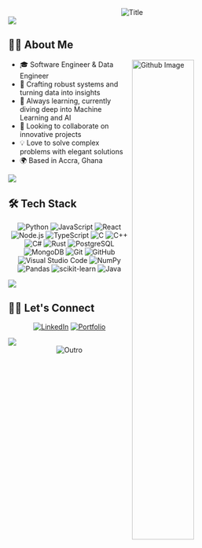 <div align="center">
  <img src="https://readme-typing-svg.herokuapp.com?font=Architects+Daughter&color=%2338C2FF&size=50&center=true&vCenter=true&height=60&width=600&lines=Hey+There!+👋;I'm+Godwin+Kumahor!;" alt="Title"></img>
</div>

<img src="https://raw.githubusercontent.com/sage9705/sage9705/main/horizontal-divider-gradient.gif">

## 👨‍💻 About Me

<img width="50%" align="right" alt="Github Image" src="https://raw.githubusercontent.com/onimur/.github/master/.resources/git-header.svg" />

- 🎓 Software Engineer & Data Engineer
- 🔭 Crafting robust systems and turning data into insights
- 🌱 Always learning, currently diving deep into Machine Learning and AI
- 👯 Looking to collaborate on innovative projects
- 💡 Love to solve complex problems with elegant solutions
- 🌍 Based in Accra, Ghana

<img src="https://raw.githubusercontent.com/godwinkumahor/godwinkumahor/main/horizontal-divider-gradient.gif">

## 🛠️ Tech Stack

<div align="center">

![Python](https://img.shields.io/badge/-Python-306998?style=for-the-badge&logo=python&logoColor=FFD43B)
![JavaScript](https://img.shields.io/badge/-JavaScript-F7DF1E?style=for-the-badge&logo=javascript&logoColor=000000)
![React](https://img.shields.io/badge/-React-61DAFB?style=for-the-badge&logo=react&logoColor=000000)
![Node.js](https://img.shields.io/badge/-Node.js-6DA55F?style=for-the-badge&logo=node.js&logoColor=FFFFFF)
![TypeScript](https://img.shields.io/badge/-TypeScript-007ACC?style=for-the-badge&logo=typescript&logoColor=FFFFFF)
![C](https://img.shields.io/badge/-C-00599C?style=for-the-badge&logo=c&logoColor=FFFFFF)
![C++](https://img.shields.io/badge/-C++-00599C?style=for-the-badge&logo=c%2B%2B&logoColor=FFFFFF)
![C#](https://img.shields.io/badge/-C%23-239120?style=for-the-badge&logo=c%23&logoColor=FFFFFF)
![Rust](https://img.shields.io/badge/-Rust-000000?style=for-the-badge&logo=rust&logoColor=FFD700)
![PostgreSQL](https://img.shields.io/badge/-PostgreSQL-336791?style=for-the-badge&logo=postgresql&logoColor=FFFFFF)
![MongoDB](https://img.shields.io/badge/-MongoDB-47A248?style=for-the-badge&logo=mongodb&logoColor=FFFFFF)
![Git](https://img.shields.io/badge/-Git-F05032?style=for-the-badge&logo=git&logoColor=FFFFFF)
![GitHub](https://img.shields.io/badge/-GitHub-181717?style=for-the-badge&logo=github&logoColor=FFFFFF)
![Visual Studio Code](https://img.shields.io/badge/-Visual%20Studio%20Code-007ACC?style=for-the-badge&logo=visual-studio-code&logoColor=FFFFFF)
![NumPy](https://img.shields.io/badge/-NumPy-013243?style=for-the-badge&logo=numpy&logoColor=FFFFFF)
![Pandas](https://img.shields.io/badge/-Pandas-150458?style=for-the-badge&logo=pandas&logoColor=FFFFFF)
![scikit-learn](https://img.shields.io/badge/-scikit--learn-F7931E?style=for-the-badge&logo=scikit-learn&logoColor=FFFFFF)
![Java](https://img.shields.io/badge/-Java-E34F26?style=for-the-badge&logo=java&logoColor=FFFFFF)

</div>

<img src="https://raw.githubusercontent.com/sage9705/sage9705/main/horizontal-divider-gradient.gif">

## 🤝🏻 Let's Connect

<div align="center">

[![LinkedIn](https://img.shields.io/badge/LinkedIn-0077B5?style=for-the-badge&logo=linkedin&logoColor=white)](https://www.linkedin.com/in/edem-kumahor-1995aa141)
[![Portfolio](https://img.shields.io/badge/Portfolio-%23F7DF1C?style=for-the-badge&logo=link&logoColor=black&labelColor=yellow)](https://avatarsushi.netlify.app)

</div>

<img src="https://raw.githubusercontent.com/godwinkumahor/godwinkumahor/main/horizontal-divider-gradient.gif">


<div align="center">
  <img src="https://readme-typing-svg.herokuapp.com?font=Architects+Daughter&color=%2338C2FF&size=50&center=true&vCenter=true&height=60&width=600&lines=Thanks+for+visiting!+🙏;Feel+free+to+connect!+😊" alt="Outro"></img>
</div>

